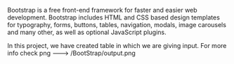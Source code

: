 Bootstrap is a free front-end framework for faster and easier web development. Bootstrap includes HTML and CSS based design templates for typography, forms, buttons, tables, navigation, modals, image carousels and many other, as well as optional JavaScript plugins.

In this project, we have created table in which we are giving input. For more info check png ---> /BootStrap/output.png
